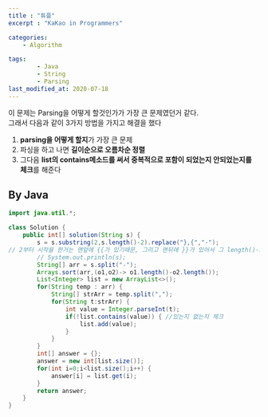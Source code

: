 ```yaml
---
title : "튜플"
excerpt : "KaKao in Programmers"

categories:
    - Algorithm

tags:
        - Java
        - String
        - Parsing
last_modified_at: 2020-07-18
---
```


이 문제는 Parsing을 어떻게 할것인가가 가장 큰 문제였던거 같다.  
그래서 다음과 같이 3가지 방법을 가지고 해결을 했다
1. **parsing을 어떻게 할지**가 가장 큰 문제
2. 파싱을 하고 나면 **길이순으로 오름차순 정렬**
3. 그다음 **list의 contains메소드를 써서 중복적으로 포함이 되었는지 안되었는지를 체크**를 해준다

## By Java

```java
import java.util.*;

class Solution {
    public int[] solution(String s) {
        s = s.substring(2,s.length()-2).replace("},{","-"); 
// 2부터 시작을 한거는 맨앞에 {{가 있기때문, 그리고 맨뒤에 }}가 있어서 그 length()-2까지를 잘라야했다
        // System.out.println(s);
        String[] arr = s.split("-");
        Arrays.sort(arr,(o1,o2)-> o1.length()-o2.length());
        List<Integer> list = new ArrayList<>();
        for(String temp : arr) {
            String[] strArr = temp.split(",");
            for(String t:strArr) {
                int value = Integer.parseInt(t);
                if(!list.contains(value)) { //있는지 없는지 체크
                    list.add(value);
                }
            }
        }
        int[] answer = {};
        answer = new int[list.size()];
        for(int i=0;i<list.size();i++) {
            answer[i] = list.get(i);
        }
        return answer;
    }
}
```
